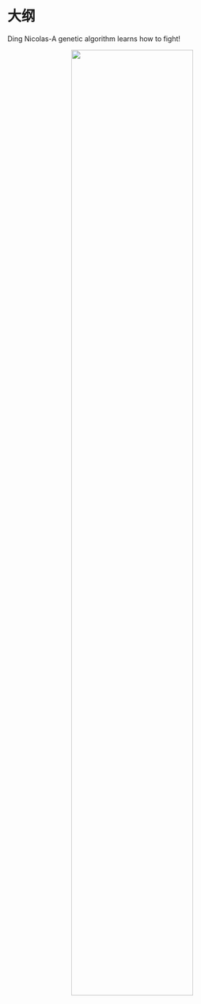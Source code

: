 
# 大纲

Ding Nicolas-A genetic algorithm learns how to fight!

<p align="center">
    <img width="70%" height="70%" src="http://images.iterate.site/blog/image/20191019190036.gif?imageslim">
</p>
